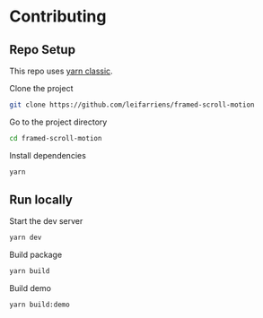 # Contributing

## Repo Setup

This repo uses [yarn classic](https://classic.yarnpkg.com).

Clone the project

```sh
git clone https://github.com/leifarriens/framed-scroll-motion
```

Go to the project directory

```sh
cd framed-scroll-motion
```

Install dependencies

```sh
yarn
```

## Run locally

Start the dev server

```sh
yarn dev
```

Build package

```sh
yarn build
```

Build demo

```sh
yarn build:demo
```
